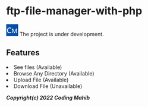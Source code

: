 # ftp-file-manager-with-php
<img src="img/coding_mahib_32x32.png">
The project is under development.

## Features
<li>See files (Available)</li>
<li>Browse Any Directory (Available)</li>
<li>Upload File (Available)</li>
<li>Download File (Unavailable)</li>

___Copyright(c) 2022 Coding Mahib___
